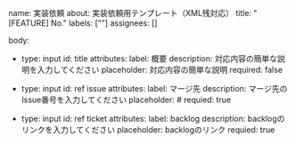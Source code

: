 name: 実装依頼
about: 実装依頼用テンプレート（XML残対応）
title: "[FEATURE] No."
labels: [""]
assignees: []

body:
  - type: input
    id: title
    attributes:
      label: 概要
      description: 対応内容の簡単な説明を入力してください
      placeholder: 対応内容の簡単な説明
      required: false
  
  - type: input
    id: ref issue
    attributes:
      label: マージ先
      description: マージ先のIssue番号を入力してください
      placeholder: #
      requied: true

  - type: input
    id: ref ticket
    attributes:
      label: backlog
      description: backlogのリンクを入力してください
      placeholder: backlogのリンク
      requied: true
